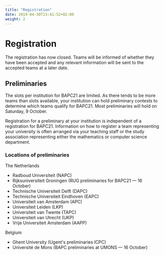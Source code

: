 ```yaml
---
title: "Registration"
date: 2019-04-30T23:41:52+02:00
weight: 2
---
```


# Registration

The registration has now closed. Teams will be informed of whether they have been accepted and any relevant information will be sent to the accepted teams at a later date.

## Preliminaries

The slots per institution for BAPC21 are limited. As there tends to be more teams than slots available, your institution can hold preliminary contests to determine which teams qualify for BAPC21. Most preliminaries will hold on Saturday, 9 October.

Registration for a preliminary at your institution is independent of a registration for BAPC21. Information on how to register a team representing your university is often arranged via your teaching staff or the study association representing either the mathematics or computer science department.

### Locations of preliminaries

The Netherlands

- Radboud Universiteit (NAPC)
- Rijksuniversiteit Groningen (RUG preliminaries for BAPC21 — 16 October)
- Technische Universiteit Delft (DAPC)
- Technische Universiteit Eindhoven (EAPC)
- Universiteit van Amsterdam (APC)
- Universiteit Leiden (LKP)
- Universiteit van Twente (TAPC)
- Universiteit van Utrecht (UKP)
- Vrije Universiteit Amsterdam (AAPP)

Belgium

- Ghent University (Ugent's preliminaries ICPC)
- Université de Mons (BAPC preliminaries at UMONS — 16 October)
